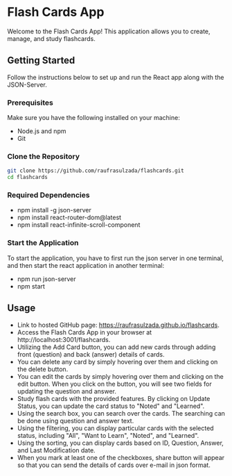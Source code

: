# Flash Cards App

Welcome to the Flash Cards App! This application allows you to create, manage, and study flashcards.

## Getting Started

Follow the instructions below to set up and run the React app along with the JSON-Server.

### Prerequisites

Make sure you have the following installed on your machine:

- Node.js and npm
- Git

### Clone the Repository

```bash
git clone https://github.com/raufrasulzada/flashcards.git
cd flashcards
```

### Required Dependencies

- npm install -g json-server
- npm install react-router-dom@latest
- npm install react-infinite-scroll-component

### Start the Application

To start the application, you have to first run the json server in one terminal, and then start the react application in another terminal:

- npm run json-server
- npm start

## Usage

- Link to hosted GitHub page: https://raufrasulzada.github.io/flashcards.
- Access the Flash Cards App in your browser at http://localhost:3001/flashcards.
- Utilizing the Add Card button, you can add new cards through adding front (question) and back (answer) details of cards.
- You can delete any card by simply hovering over them and clicking on the delete button.
- You can edit the cards by simply hovering over them and clicking on the edit button. When you click on the button, you will see two fields for updating the question and answer.
- Study flash cards with the provided features. By clicking on Update Status, you can update the card status to "Noted" and "Learned".
- Using the search box, you can search over the cards. The searching can be done using question and answer text.
- Using the filtering, you can display particular cards with the selected status, including "All", "Want to Learn", "Noted", and "Learned".
- Using the sorting, you can display cards based on ID, Question, Answer, and Last Modification date.
- When you mark at least one of the checkboxes, share button will appear so that you can send the details of cards over e-mail in json format.
